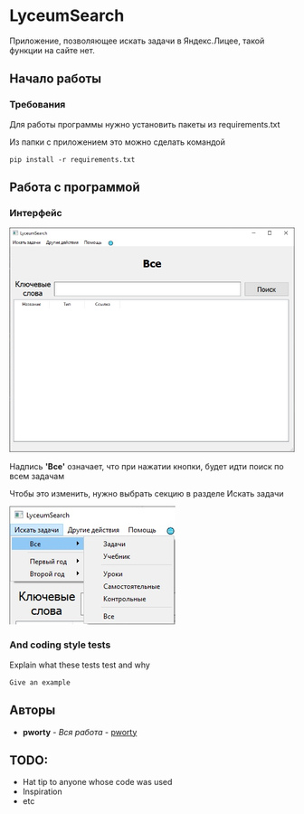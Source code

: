 # LyceumSearch

Приложение, позволяющее искать задачи в Яндекс.Лицее, такой функции на сайте нет.

## Начало работы

### Требования

Для работы программы нужно установить пакеты из requirements.txt

Из папки с приложением это можно сделать командой

```
pip install -r requirements.txt
```

## Работа с программой

### Интерфейс

![Интерфейс](tutorial_images/tutorial_0.jpg)

Надпись **'Все'** означает, что при нажатии кнопки, будет идти поиск по всем задачам

Чтобы это изменить, нужно выбрать секцию в разделе Искать задачи


![Искать задачи](tutorial_images/tutorial_1.jpg)


### And coding style tests

Explain what these tests test and why

```
Give an example
```

## Авторы

* **pworty** - *Вся работа* - [pworty](https://github.com/pworty)

## TODO:

* Hat tip to anyone whose code was used
* Inspiration
* etc
